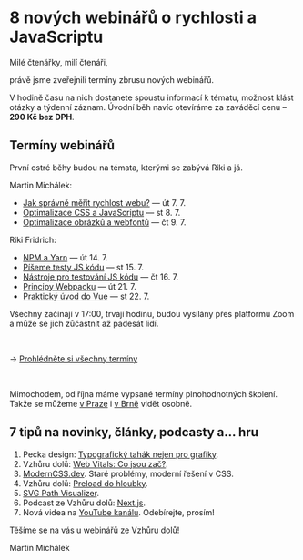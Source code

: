 # 8 nových webinářů o rychlosti a JavaScriptu

Milé čtenářky, milí čtenáři,

právě jsme zveřejnili termíny zbrusu nových webinářů.

V hodině času na nich dostanete spoustu informací k tématu, možnost klást otázky a týdenní záznam. Úvodní běh navíc otevíráme za zaváděcí cenu – **290 Kč bez DPH**.

## Termíny webinářů

První ostré běhy budou na témata, kterými se zabývá Riki a já.

Martin Michálek:

* [Jak správně měřit rychlost webu?](https://www.vzhurudolu.cz/kurzy/webinar-rychlost-mereni) — út 7. 7.
* [Optimalizace CSS a JavaScriptu](https://www.vzhurudolu.cz/kurzy//webinar-rychlost-css-js) — st 8. 7.
* [Optimalizace obrázků a webfontů](https://www.vzhurudolu.cz/kurzy/webinar-rychlost-obrazky-webfonty) — čt 9. 7.

Riki Fridrich:

* [NPM a Yarn](https://www.vzhurudolu.cz/kurzy/webinar-npm-yarn) — út 14. 7.
* [Píšeme testy JS kódu](https://www.vzhurudolu.cz/kurzy/webinar-js-testy) — st 15. 7.
* [Nástroje pro testování JS kódu](https://www.vzhurudolu.cz/kurzy/webinar-js-testy-nastroje) — čt 16. 7.
* [Principy Webpacku](https://www.vzhurudolu.cz/kurzy/webinar-webpack) — út 21. 7.
* [Praktický úvod do Vue](https://www.vzhurudolu.cz/kurzy/webinar-vue-uvod) —  st 22. 7.

Všechny začínají v 17:00, trvají hodinu, budou vysílány přes platformu Zoom a může se jich zůčastnit až padesát lidí.

<br>

→ [Prohlédněte si všechny termíny](https://www.vzhurudolu.cz/kurzy)

<br>

Mimochodem, od října máme vypsané termíny plnohodnotných školení. Takže se můžeme [v Praze](https://www.vzhurudolu.cz/kurzy/misto-praha-greenpoint) i [v Brně](https://www.vzhurudolu.cz/kurzy/misto-brno-superkoders) vidět osobně.

## 7 tipů na novinky, články, podcasty a… hru

1. Pecka design: [Typografický tahák nejen pro grafiky](https://www.peckadesign.cz/blog/typograficky-tahak-nejen-pro-grafiky).
1. Vzhůru dolů: [Web Vitals: Co jsou zač?](https://www.vzhurudolu.cz/prirucka/web-vitals).
1. [ModernCSS.dev](https://moderncss.dev/). Staré problémy, moderní řešení v CSS.
1. Vzhůru dolů: [Preload do hloubky](https://www.vzhurudolu.cz/prirucka/preload).
1. [SVG Path Visualizer](https://svg-path-visualizer.netlify.app/).
1. Podcast ze Vzhůru dolů: [Next.js](https://www.vzhurudolu.cz/podcast/169-podcast-next-js.).
1. Nová videa na [YouTube kanálu](https://www.youtube.com/channel/UCOrzIFsC4ks484LbT_BO7gQ?view_as=subscriber). Odebírejte, prosím!

Těšíme se na vás u webinářů ze Vzhůru dolů!

Martin Michálek